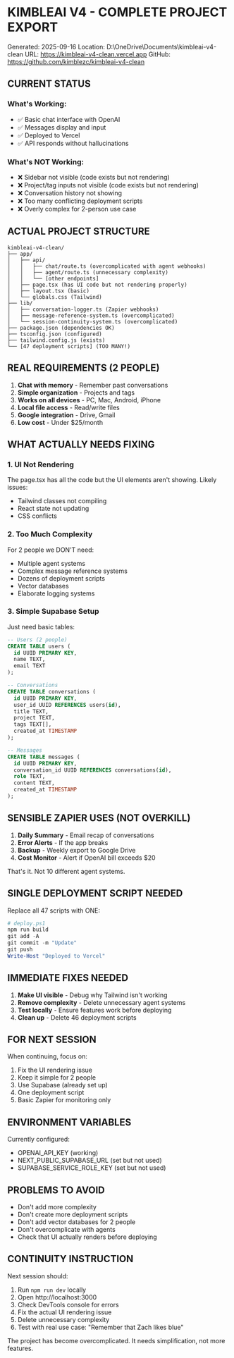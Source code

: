 # KIMBLEAI V4 - COMPLETE PROJECT EXPORT
Generated: 2025-09-16
Location: D:\OneDrive\Documents\kimbleai-v4-clean
URL: https://kimbleai-v4-clean.vercel.app
GitHub: https://github.com/kimblezc/kimbleai-v4-clean

## CURRENT STATUS

### What's Working:
- ✅ Basic chat interface with OpenAI
- ✅ Messages display and input
- ✅ Deployed to Vercel
- ✅ API responds without hallucinations

### What's NOT Working:
- ❌ Sidebar not visible (code exists but not rendering)
- ❌ Project/tag inputs not visible (code exists but not rendering)
- ❌ Conversation history not showing
- ❌ Too many conflicting deployment scripts
- ❌ Overly complex for 2-person use case

## ACTUAL PROJECT STRUCTURE

```
kimbleai-v4-clean/
├── app/
│   ├── api/
│   │   ├── chat/route.ts (overcomplicated with agent webhooks)
│   │   ├── agent/route.ts (unnecessary complexity)
│   │   └── [other endpoints]
│   ├── page.tsx (has UI code but not rendering properly)
│   ├── layout.tsx (basic)
│   └── globals.css (Tailwind)
├── lib/
│   ├── conversation-logger.ts (Zapier webhooks)
│   ├── message-reference-system.ts (overcomplicated)
│   └── session-continuity-system.ts (overcomplicated)
├── package.json (dependencies OK)
├── tsconfig.json (configured)
├── tailwind.config.js (exists)
└── [47 deployment scripts] (TOO MANY!)
```

## REAL REQUIREMENTS (2 PEOPLE)

1. **Chat with memory** - Remember past conversations
2. **Simple organization** - Projects and tags
3. **Works on all devices** - PC, Mac, Android, iPhone
4. **Local file access** - Read/write files
5. **Google integration** - Drive, Gmail
6. **Low cost** - Under $25/month

## WHAT ACTUALLY NEEDS FIXING

### 1. UI Not Rendering
The page.tsx has all the code but the UI elements aren't showing. Likely issues:
- Tailwind classes not compiling
- React state not updating
- CSS conflicts

### 2. Too Much Complexity
For 2 people we DON'T need:
- Multiple agent systems
- Complex message reference systems
- Dozens of deployment scripts
- Vector databases
- Elaborate logging systems

### 3. Simple Supabase Setup
Just need basic tables:
```sql
-- Users (2 people)
CREATE TABLE users (
  id UUID PRIMARY KEY,
  name TEXT,
  email TEXT
);

-- Conversations
CREATE TABLE conversations (
  id UUID PRIMARY KEY,
  user_id UUID REFERENCES users(id),
  title TEXT,
  project TEXT,
  tags TEXT[],
  created_at TIMESTAMP
);

-- Messages
CREATE TABLE messages (
  id UUID PRIMARY KEY,
  conversation_id UUID REFERENCES conversations(id),
  role TEXT,
  content TEXT,
  created_at TIMESTAMP
);
```

## SENSIBLE ZAPIER USES (NOT OVERKILL)

1. **Daily Summary** - Email recap of conversations
2. **Error Alerts** - If the app breaks
3. **Backup** - Weekly export to Google Drive
4. **Cost Monitor** - Alert if OpenAI bill exceeds $20

That's it. Not 10 different agent systems.

## SINGLE DEPLOYMENT SCRIPT NEEDED

Replace all 47 scripts with ONE:

```powershell
# deploy.ps1
npm run build
git add -A
git commit -m "Update"
git push
Write-Host "Deployed to Vercel"
```

## IMMEDIATE FIXES NEEDED

1. **Make UI visible** - Debug why Tailwind isn't working
2. **Remove complexity** - Delete unnecessary agent systems
3. **Test locally** - Ensure features work before deploying
4. **Clean up** - Delete 46 deployment scripts

## FOR NEXT SESSION

When continuing, focus on:
1. Fix the UI rendering issue
2. Keep it simple for 2 people
3. Use Supabase (already set up)
4. One deployment script
5. Basic Zapier for monitoring only

## ENVIRONMENT VARIABLES

Currently configured:
- OPENAI_API_KEY (working)
- NEXT_PUBLIC_SUPABASE_URL (set but not used)
- SUPABASE_SERVICE_ROLE_KEY (set but not used)

## PROBLEMS TO AVOID

- Don't add more complexity
- Don't create more deployment scripts
- Don't add vector databases for 2 people
- Don't overcomplicate with agents
- Check that UI actually renders before deploying

## CONTINUITY INSTRUCTION

Next session should:
1. Run `npm run dev` locally
2. Open http://localhost:3000
3. Check DevTools console for errors
4. Fix the actual UI rendering issue
5. Delete unnecessary complexity
6. Test with real use case: "Remember that Zach likes blue"

The project has become overcomplicated. It needs simplification, not more features.